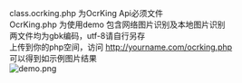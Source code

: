 class.ocrking.php 为OcrKing Api必须文件  
OcrKing.php 为使用demo 包含网络图片识别及本地图片识别   
两文件均为gbk编码，utf-8请自行另存   
上传到你的php空间，访问 http://yourname.com/ocrking.php     
可以得到如示例图片结果     
![demo.png](https://github.com/AvensLab/OcrKing/blob/master/PHP/demo.png) 
